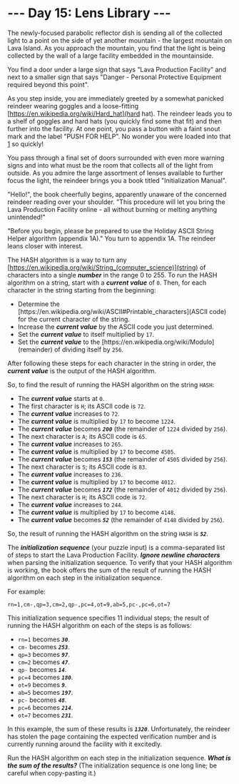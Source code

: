 # --- Day 15: Lens Library ---

The newly-focused parabolic reflector dish is sending all of the collected light to a point on the side of yet another mountain - the largest mountain on Lava Island. As you approach the mountain, you find that the light is being collected by the wall of a large facility embedded in the mountainside.


You find a door under a large sign that says "Lava Production Facility" and next to a smaller sign that says "Danger - Personal Protective Equipment required beyond this point".


As you step inside, you are immediately greeted by a somewhat panicked <span title="do you like my hard hat">reindeer</span> wearing goggles and a loose-fitting [https://en.wikipedia.org/wiki/Hard_hat](hard hat). The reindeer leads you to a shelf of goggles and hard hats (you quickly find some that fit) and then further into the facility. At one point, you pass a button with a faint snout mark and the label "PUSH FOR HELP". No wonder you were loaded into that [1](trebuchet) so quickly!


You pass through a final set of doors surrounded with even more warning signs and into what must be the room that collects all of the light from outside. As you admire the large assortment of lenses available to further focus the light, the reindeer brings you a book titled "Initialization Manual".


"Hello!", the book cheerfully begins, apparently unaware of the concerned reindeer reading over your shoulder. "This procedure will let you bring the Lava Production Facility online - all without burning or melting anything unintended!"


"Before you begin, please be prepared to use the Holiday ASCII String Helper algorithm (appendix 1A)." You turn to appendix 1A. The reindeer leans closer with interest.


The HASH algorithm is a way to turn any [https://en.wikipedia.org/wiki/String_(computer_science)](string) of characters into a single <em><b>number</b></em> in the range 0 to 255. To run the HASH algorithm on a string, start with a <em><b>current value</b></em> of <code>0</code>. Then, for each character in the string starting from the beginning:


<ul>
<li>Determine the [https://en.wikipedia.org/wiki/ASCII#Printable_characters](ASCII code) for the current character of the string.</li>
<li>Increase the <em><b>current value</b></em> by the ASCII code you just determined.</li>
<li>Set the <em><b>current value</b></em> to itself multiplied by <code>17</code>.</li>
<li>Set the <em><b>current value</b></em> to the [https://en.wikipedia.org/wiki/Modulo](remainder) of dividing itself by <code>256</code>.</li>
</ul>
After following these steps for each character in the string in order, the <em><b>current value</b></em> is the output of the HASH algorithm.


So, to find the result of running the HASH algorithm on the string <code>HASH</code>:


<ul>
<li>The <em><b>current value</b></em> starts at <code>0</code>.</li>
<li>The first character is <code>H</code>; its ASCII code is <code>72</code>.</li>
<li>The <em><b>current value</b></em> increases to <code>72</code>.</li>
<li>The <em><b>current value</b></em> is multiplied by <code>17</code> to become <code>1224</code>.</li>
<li>The <em><b>current value</b></em> becomes <code><em><b>200</b></em></code> (the remainder of <code>1224</code> divided by <code>256</code>).</li>
<li>The next character is <code>A</code>; its ASCII code is <code>65</code>.</li>
<li>The <em><b>current value</b></em> increases to <code>265</code>.</li>
<li>The <em><b>current value</b></em> is multiplied by <code>17</code> to become <code>4505</code>.</li>
<li>The <em><b>current value</b></em> becomes <code><em><b>153</b></em></code> (the remainder of <code>4505</code> divided by <code>256</code>).</li>
<li>The next character is <code>S</code>; its ASCII code is <code>83</code>.</li>
<li>The <em><b>current value</b></em> increases to <code>236</code>.</li>
<li>The <em><b>current value</b></em> is multiplied by <code>17</code> to become <code>4012</code>.</li>
<li>The <em><b>current value</b></em> becomes <code><em><b>172</b></em></code> (the remainder of <code>4012</code> divided by <code>256</code>).</li>
<li>The next character is <code>H</code>; its ASCII code is <code>72</code>.</li>
<li>The <em><b>current value</b></em> increases to <code>244</code>.</li>
<li>The <em><b>current value</b></em> is multiplied by <code>17</code> to become <code>4148</code>.</li>
<li>The <em><b>current value</b></em> becomes <code><em><b>52</b></em></code> (the remainder of <code>4148</code> divided by <code>256</code>).</li>
</ul>
So, the result of running the HASH algorithm on the string <code>HASH</code> is <code><em><b>52</b></em></code>.


The <em><b>initialization sequence</b></em> (your puzzle input) is a comma-separated list of steps to start the Lava Production Facility. <em><b>Ignore newline characters</b></em> when parsing the initialization sequence. To verify that your HASH algorithm is working, the book offers the sum of the result of running the HASH algorithm on each step in the initialization sequence.


For example:


<pre><code>rn=1,cm-,qp=3,cm=2,qp-,pc=4,ot=9,ab=5,pc-,pc=6,ot=7</code></pre>
This initialization sequence specifies 11 individual steps; the result of running the HASH algorithm on each of the steps is as follows:


<ul>
<li><code>rn=1</code> becomes <code><em><b>30</b></em></code>.</li>
<li><code>cm-</code> becomes <code><em><b>253</b></em></code>.</li>
<li><code>qp=3</code> becomes <code><em><b>97</b></em></code>.</li>
<li><code>cm=2</code> becomes <code><em><b>47</b></em></code>.</li>
<li><code>qp-</code> becomes <code><em><b>14</b></em></code>.</li>
<li><code>pc=4</code> becomes <code><em><b>180</b></em></code>.</li>
<li><code>ot=9</code> becomes <code><em><b>9</b></em></code>.</li>
<li><code>ab=5</code> becomes <code><em><b>197</b></em></code>.</li>
<li><code>pc-</code> becomes <code><em><b>48</b></em></code>.</li>
<li><code>pc=6</code> becomes <code><em><b>214</b></em></code>.</li>
<li><code>ot=7</code> becomes <code><em><b>231</b></em></code>.</li>
</ul>
In this example, the sum of these results is <code><em><b>1320</b></em></code>. Unfortunately, the reindeer has stolen the page containing the expected verification number and is currently running around the facility with it excitedly.


Run the HASH algorithm on each step in the initialization sequence. <em><b>What is the sum of the results?</b></em> (The initialization sequence is one long line; be careful when copy-pasting it.)


